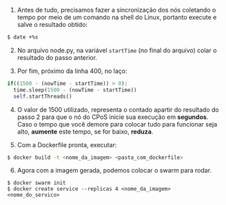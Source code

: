 
1. Antes de tudo, precisamos fazer a sincronização dos nós coletando o tempo por meio de um comando na shell do Linux, portanto execute e salve o resultado obtido:
```bash
$ date +%s
```
2. No arquivo node.py, na variável ```startTime``` (no final do arquivo) colar o resultado do passo anterior.

3. Por fim, próximo da linha 400, no laço:

```python  
if((1500 - (nowTime - startTime)) > 0):
  time.sleep(1500 - (nowTime - startTime))
  self.startThreads()
```
4. O valor de 1500 utilizado, representa o contado apartir do resultado do passo 2 para que o nó do CPoS inicie sua execução em **segundos**. Caso o tempo que você demore para colocar tudo para funcionar seja alto, **aumente** este tempo, se for baixo, **reduza**.

5. Com a Dockerfile pronta, executar:

```bash
$ docker build -t <nome_da_imagem> <pasta_com_dockerfile>
```

6. Agora com a imagem gerada, podemos colocar o swarm para rodar.
```
$ docker swarm init
$ docker create service --replicas 4 <nome_da_imagem> <nome_do_servico>
```
